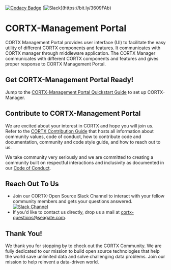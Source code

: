 <!--
CORTX-CSM: CORTX Management web and CLI interface.
Copyright (c) 2020 Seagate Technology LLC and/or its Affiliates
This program is free software: you can redistribute it and/or modify
it under the terms of the GNU Affero General Public License as published
by the Free Software Foundation, either version 3 of the License, or
(at your option) any later version.
This program is distributed in the hope that it will be useful,
but WITHOUT ANY WARRANTY; without even the implied warranty of
MERCHANTABILITY or FITNESS FOR A PARTICULAR PURPOSE. See the
GNU Affero General Public License for more details.
You should have received a copy of the GNU Affero General Public License
along with this program. If not, see <https://www.gnu.org/licenses/>.
For any questions about this software or licensing,
please email opensource@seagate.com or cortx-questions@seagate.com.
-->

[![Codacy Badge](https://app.codacy.com/project/badge/Grade/0d5a80a03e08449482ab4da5185b7000)](https://www.codacy.com/gh/Seagate/cortx-management-portal/dashboard?utm_source=github.com&amp;utm_medium=referral&amp;utm_content=Seagate/cortx-management-portal&amp;utm_campaign=Badge_Grade)
[![Slack](https://img.shields.io/badge/chat-on%20Slack-blue")](https://bit.ly/3609FAb)


# CORTX-Management Portal

CORTX Management Portal provides user interface (UI) to facilitate the easy utility of different CORTX components and features. It communicates with CORTX manager through middleware application. The CORTX Manager communicates with different CORTX components and features and gives proper response to CORTX Management Portal.

## Get CORTX-Management Portal Ready! 

Jump to the [CORTX-Management Portal Quickstart Guide](docs/CortxManagementPortalQuickstart.md) to set up CORTX-Manager. 

## Contribute to CORTX-Management Portal

We are excited about your interest in CORTX and hope you will join us. Refer to the [CORTX Contribution Guide](CONTRIBUTING.md) that hosts all information about community values, code of conduct, how to contribute code and documentation, community and code style guide, and how to reach out to us. 

We take community very seriously and we are committed to creating a community built on respectful interactions and inclusivity as documented in our [Code of Conduct](CODE_OF_CONDUCT.md).

## Reach Out To Us

- Join our CORTX-Open Source Slack Channel to interact with your fellow community members and gets your questions answered. [![Slack Channel](https://img.shields.io/badge/chat-on%20Slack-blue)](https://join.slack.com/t/cortxcommunity/shared_invite/zt-femhm3zm-yiCs5V9NBxh89a_709FFXQ?)
- If you'd like to contact us directly, drop us a mail at cortx-questions@seagate.com.

## Thank You!

We thank you for stopping by to check out the CORTX Community. We are fully dedicated to our mission to build open source technologies that help the world save unlimited data and solve challenging data problems. Join our mission to help reinvent a data-driven world.
